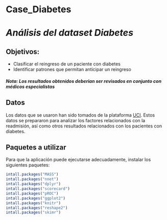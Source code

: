 # Case_Diabetes

# *Análisis del dataset Diabetes*

## Objetivos: 
  * Clasificar el reingreso de un paciente con diabetes
  * Identificar patrones que permitan anticipar un reingreso

##### Nota: Los resultados obtenidos deberian ser revisados en conjunto con médicos especialistas

## Datos
Los datos que se usaron han sido tomados de la plataforma  [UCI](https://archive.ics.uci.edu/ml/datasets/Diabetes+130-US+hospitals+for+years+1999-2008). Estos datos se prepararon para analizar los factores relacionados con la readmisión, así como otros resultados relacionados con los pacientes con diabetes.

## Paquetes a utilizar
Para que la aplicación puede ejecutarse adecuadamente, instalar los siguientes paquetes:

```r
intall.packages("MASS")
intall.packages("nnet")
intall.packages("dplyr")
intall.packages("scorecard")
intall.packages("pROC")
intall.packages("ggplot2")
intall.packages("knitr")
intall.packages("reshape2")
intall.packages("skimr")
```
